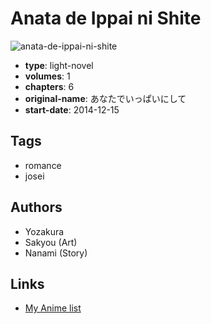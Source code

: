 # Anata de Ippai ni Shite

![anata-de-ippai-ni-shite](https://cdn.myanimelist.net/images/manga/2/193652.jpg)

-   **type**: light-novel
-   **volumes**: 1
-   **chapters**: 6
-   **original-name**: あなたでいっぱいにして
-   **start-date**: 2014-12-15

## Tags

-   romance
-   josei

## Authors

-   Yozakura
-   Sakyou (Art)
-   Nanami (Story)

## Links

-   [My Anime list](https://myanimelist.net/manga/105772/Anata_de_Ippai_ni_Shite)

